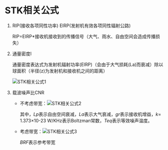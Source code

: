# STK相关公式

1. RIP(接收各项同性功率) EIRP(发射机有效各项同性辐射公路)

   RIP=EIRP*接收机接收到的传播信号（大气、雨水、自由空间会造成传播损失）

2. 通量密度I

   通量密度表达式为发射机辐射功率(EIRP)（会由于大气损耗(La)而衰减）除以球面积（半径(z)为发射机和接收机之间的距离）

   ![STK相关公式1](E:\notes\STK\STK相关公式1.gif)

3. 载波噪声比CNR

   + 不考虑带宽：![STK相关公式2](E:\notes\STK\STK相关公式2.gif)

     其中，*Lp*表示自由空间衰减，*La*表示大气衰减，*gr*表示接收机增益，*k*= 1.373×10-23 W/KHz表示Boltzman常数，*Teq*表示等效噪声温度。

   + 考虑带宽：![STK相关公式3](E:\notes\STK\STK相关公式3.gif)

     *BRF*表示参考带宽

